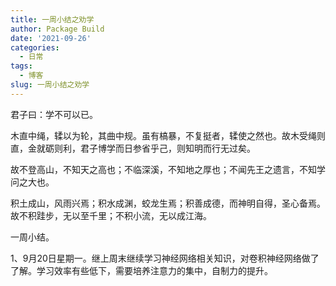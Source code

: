 ```yaml
---
title: 一周小结之劝学
author: Package Build
date: '2021-09-26'
categories:
  - 日常
tags:
  - 博客
slug: 一周小结之劝学
---
```

君子曰：学不可以已。

木直中绳，𫐓以为轮，其曲中规。虽有槁暴，不复挺者，𫐓使之然也。故木受绳则直，金就砺则利，君子博学而日参省乎己，则知明而行无过矣。

故不登高山，不知天之高也；不临深溪，不知地之厚也；不闻先王之遗言，不知学问之大也。

积土成山，风雨兴焉；积水成渊，蛟龙生焉；积善成德，而神明自得，圣心备焉。故不积跬步，无以至千里；不积小流，无以成江海。

一周小结。

1、9月20日星期一。继上周末继续学习神经网络相关知识，对卷积神经网络做了了解。学习效率有些低下，需要培养注意力的集中，自制力的提升。
